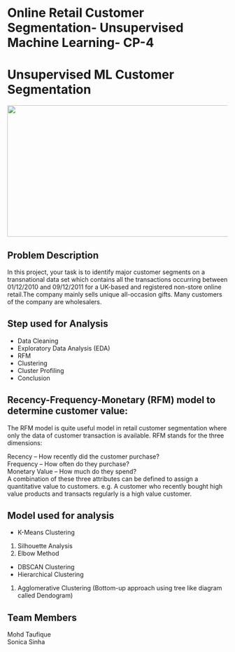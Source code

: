 # Online Retail Customer Segmentation- Unsupervised Machine Learning- CP-4

# Unsupervised ML Customer Segmentation

<p align="center">
  <img width="600" height="300" src="https://user-images.githubusercontent.com/107030716/206497139-2238c744-2f7e-4a37-a6cb-91beefb4f387.png">
</p>


## Problem Description

In this project, your task is to identify major customer segments on a transnational data set which contains all the transactions occurring between 01/12/2010 and 09/12/2011 for a UK-based and registered non-store online retail.The company mainly sells unique all-occasion gifts. Many customers of the company are wholesalers.


## Step used for Analysis 

- Data Cleaning </br>
- Exploratory Data Analysis (EDA) </br>
- RFM </br>
- Clustering </br>
- Cluster Profiling </br>
- Conclusion </br>

## **Recency-Frequency-Monetary (RFM) model to determine customer value:**

The RFM model is quite useful model in retail customer segmentation where only the data of customer transaction is available. RFM stands for the three dimensions:

Recency – How recently did the customer purchase? </br> Frequency – How often do they purchase? </br> Monetary Value – How much do they spend? </br> A combination of these three attributes can be defined to assign a quantitative value to customers. e.g. A customer who recently bought high value products and transacts regularly is a high value customer.


## Model used for analysis 

* K-Means Clustering 
 1. Silhouette Analysis
 2. Elbow Method
* DBSCAN Clustering 
* Hierarchical Clustering 
 1. Agglomerative Clustering (Bottom-up approach using tree like diagram called Dendogram)




## <b>Team Members</b></br>
Mohd Taufique </br>
Sonica Sinha </br>
